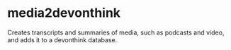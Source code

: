 # media2devonthink

Creates transcripts and summaries of media, such as podcasts and video, and adds it to a devonthink database.
